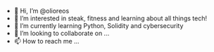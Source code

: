 - 👋 Hi, I’m @olioreos
- 👀 I’m interested in steak, fitness and learning about all things tech!
- 🌱 I’m currently learning Python, Solidity and cybersecurity
- 💞️ I’m looking to collaborate on ...
- 📫 How to reach me ...

<!---
olioreos/olioreos is a ✨ special ✨ repository because its `README.md` (this file) appears on your GitHub profile.
You can click the Preview link to take a look at your changes.
--->
